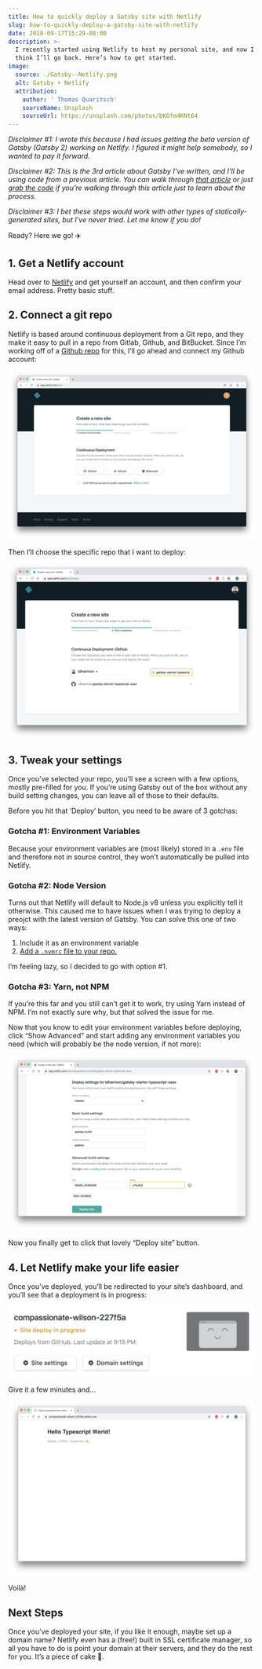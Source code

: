 ```yaml
---
title: How to quickly deploy a Gatsby site with Netlify
slug: how-to-quickly-deploy-a-gatsby-site-with-netlify
date: 2018-09-17T15:29-08:00
description: >-
  I recently started using Netlify to host my personal site, and now I don’t
  think I’ll go back. Here’s how to get started.
image:
  source: ./Gatsby--Netlify.png
  alt: Gatsby + Netlify
  attribution:
    author: ' Thomas Quaritsch'
    sourceName: Unsplash
    sourceUrl: https://unsplash.com/photos/bKOfm4KNt64
---
```


*Disclaimer #1: I wrote this because I had issues getting the beta version of Gatsby (Gatsby 2) working on Netlify. I figured it might help somebody, so I wanted to pay it forward.*

*Disclaimer #2: This is the 3rd article about Gatsby I’ve written, and I’ll be using code from a previous article. You can walk through [that article](https://medium.com/@thetrevorharmon/how-to-make-a-super-fast-static-site-with-gatsby-typescript-and-sass-3742c00d4524 "An article about how to make a site with Gatsby") or just [grab the code](https://github.com/tdharmon/gatsby-starter-typescript-sass "The repo for a Gatsby starter project") if you’re walking through this article just to learn about the process.*

*Disclaimer #3: I bet these steps would work with other types of statically-generated sites, but I’ve never tried. Let me know if you do!*

Ready? Here we go! ✈️

## 1. Get a Netlify account
Head over to [Netlify](https://www.netlify.com "Netlify.com") and get yourself an account, and then confirm your email address. Pretty basic stuff.

## 2. Connect a git repo
Netlify is based around continuous deployment from a Git repo, and they make it easy to pull in a repo from Gitlab, Github, and BitBucket. Since I’m working off of a [Github repo](https://github.com/tdharmon/gatsby-example-typescript-sass-contentful "The repo for a Gatsby starter project") for this, I’ll go ahead and connect my Github account:

![How to quickly deploy a Gatsby site with Netlify: Create a new site](./How-to-quickly-deploy-a-Gatsby-site-with-Netlify-Create-a-new-site.png)

Then I’ll choose the specific repo that I want to deploy:

![How to quickly deploy a Gatsby site with Netlify: connect a repo](./How-to-quickly-deploy-a-Gatsby-site-with-Netlify-connect-a-repo.png)

## 3. Tweak your settings
Once you’ve selected your repo, you’ll see a screen with a few options, mostly pre-filled for you. If you’re using Gatsby out of the box without any build setting changes, you can leave all of those to their defaults.

Before you hit that ‘Deploy’ button, you need to be aware of 3 gotchas:

### Gotcha #1: Environment Variables
Because your environment variables are (most likely) stored in a `.env` file and therefore not in source control, they won’t automatically be pulled into Netlify.

### Gotcha #2: Node Version
Turns out that Netlify will default to Node.js v8 unless you explicitly tell it otherwise. This caused me to have issues when I was trying to deploy a preojct with the latest version of Gatsby. You can solve this one of two ways:

1. Include it as an environment variable
2. [Add a `.nvmrc` file to your repo.](https://www.netlify.com/docs/#helpful-hints "Information about how to add a .nvmrc file to a repo")

I’m feeling lazy, so I decided to go with option #1.

### Gotcha #3: Yarn, not NPM
If you’re this far and you still can’t get it to work, try using Yarn instead of NPM. I’m not exactly sure why, but that solved the issue for me.

Now that you know to edit your environment variables before deploying, click “Show Advanced” and start adding any environment variables you need (which will probably be the node version, if not more):

![How to quickly deploy a Gatsby site with Netlify: build variables](./How-to-quickly-deploy-a-Gatsby-site-with-Netlify-build-variables.png)

Now you finally get to click that lovely “Deploy site” button.

## 4. Let Netlify make your life easier
Once you’ve deployed, you’ll be redirected to your site’s dashboard, and you’ll see that a deployment is in progress:

![How to quickly deploy a Gatsby site with Netlify: site deploy in progress](./How-to-quickly-deploy-a-Gatsby-site-with-Netlify-site-deploy-in-progress.png)

Give it a few minutes and…

![How to quickly deploy a Gatsby site with Netlify: website is up and hosted](./How-to-quickly-deploy-a-Gatsby-site-with-Netlify-website-is-up-and-hosted.png)

Voilà!

## Next Steps
Once you’ve deployed your site, if you like it enough, maybe set up a domain name? Netlify even has a (free!) built in SSL certificate manager, so all you have to do is point your domain at their servers, and they do the rest for you. It’s a piece of cake 🍰.
